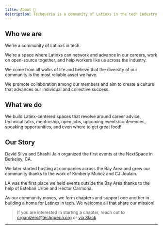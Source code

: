 ```yaml
---
title: About 🌮️
description: Techqueria is a community of Latinxs in the tech industry that was first established in 2016.
---
```


## Who we are

We're a community of Latinxs in tech.

We're a space where Latinxs can network and advance in our careers, work on open-source together, and help workers like us across the industry.

We come from all walks of life and believe that the diversity of our community is the most reliable asset we have.

We promote collaboration among our members and aim to create a culture that advances our individual and collective success.

## What we do

We build Latinx-centered spaces that revolve around career advice, technical talks, mentorship, open jobs, upcoming events/conferences, speaking opportunities, and even where to get great food!

## Our Story

David Silva and Shashi Jain organized the first events at the NextSpace in Berkeley, CA.

We later started hosting at companies across the Bay Area and grew our community thanks to the work of Kimberly Muñoz and CJ Joulain.

LA was the first place we held events outside the Bay Area thanks to the help of Esteban Uribe and Hector Carmona.

As our community moves, we form chapters and support one another in building a home for Latinxs in tech. We welcome all that share our mission!

> If you are interested in starting a chapter, reach out to [organizers@techqueria.org](mailto:organizers@techqueria.org) or [via Slack](/slack/#contact-admins).

---
